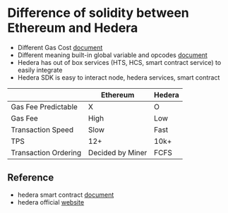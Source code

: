 # Difference of solidity between Ethereum and Hedera
- Different Gas Cost [document](https://docs.hedera.com/guides/core-concepts/smart-contracts/hyperledger-besu-evm)
- Different meaning built-in global variable and opcodes [document](https://docs.hedera.com/guides/core-concepts/smart-contracts/solidity-variables-and-opcodes)
- Hedera has out of box services (HTS, HCS, smart contract service) to easily integrate
- Hedera SDK is easy to interact node, hedera services, smart contract

|                     | Ethereum         | Hedera |
|---------------------|------------------|--------|
| Gas Fee Predictable | X                | O      |
| Gas Fee             | High             | Low    |
 | Transaction Speed   | Slow             | Fast   |
 | TPS                 | 12+              | 10k+   |
 | Transaction Ordering| Decided by Miner | FCFS   |




## Reference
- hedera smart contract [document](https://docs.hedera.com/guides/core-concepts/smart-contracts)
- hedera official [website](https://hedera.com/smart-contract)